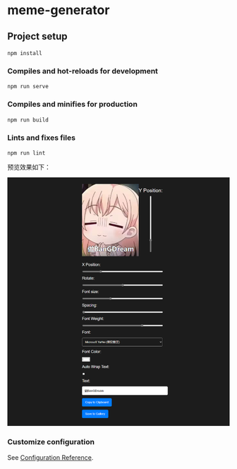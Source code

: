 # meme-generator

## Project setup
```
npm install
```

### Compiles and hot-reloads for development
```
npm run serve
```

### Compiles and minifies for production
```
npm run build
```

### Lints and fixes files
```
npm run lint
```

预览效果如下：

![](/test.png)

### Customize configuration
See [Configuration Reference](https://cli.vuejs.org/config/).
